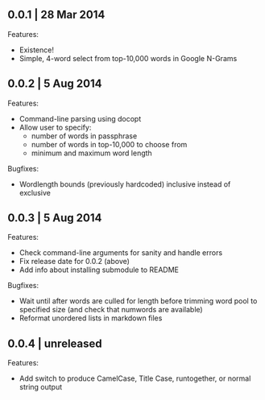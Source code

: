 ## 0.0.1 | 28 Mar 2014

Features:

  * Existence!
  * Simple, 4-word select from top-10,000 words in Google N-Grams

## 0.0.2 | 5 Aug 2014

Features:

  * Command-line parsing using docopt
  * Allow user to specify:
    - number of words in passphrase
    - number of words in top-10,000 to choose from
    - minimum and maximum word length

Bugfixes:

  * Wordlength bounds (previously hardcoded) inclusive instead of exclusive

## 0.0.3 | 5 Aug 2014

Features:

  * Check command-line arguments for sanity and handle errors
  * Fix release date for 0.0.2 (above)
  * Add info about installing submodule to README

Bugfixes:

  * Wait until after words are culled for length before trimming word
    pool to specified size (and check that numwords are available)
  * Reformat unordered lists in markdown files

## 0.0.4 | unreleased

Features:

  * Add switch to produce CamelCase, Title Case, runtogether,
    or normal string output
